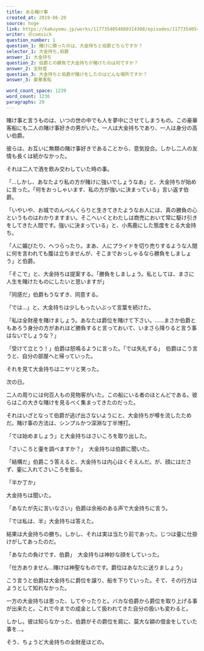 ```yaml
---
title: ある賭け事
created_at: 2019-06-20
source: hoge
link: https://kakuyomu.jp/works/1177354054880314308/episodes/1177354054880314646
writer: ＠comsick
question_number: 1
question_1: 賭けに勝ったのは、大金持ちと伯爵どちらですか？
selector_1: 大金持ち,伯爵
answer_1: 大金持ち
question_2: 伯爵との勝負で大金持ちが賭けたのは何ですか？
answer_2: 全財産
question_3: 大金持ちと伯爵が賭けをしたのはどんな場所ですか？
answer_3: 豪華客船

word_count_space: 1239
word_count: 1236
paragraphs: 29
---
```


賭け事と言うものは、いつの世の中でも人を夢中にさせてしまうもの。この豪華客船にも二人の賭け事好きの男がいた。一人は大金持ちであり、一人は身分の高い伯爵。

彼らは、お互いに無類の賭け事好きであることから、意気投合。しかし二人の友情も長くは続かなかった。

それは二人で酒を飲み交わしていた時の事。

「…しかし、あなたより私の方が賭けに強いでしょうなあ」と、大金持ちが始めに言った。「何をおっしゃいます、私の方が強いに決まっている」言い返す伯爵。

「いやいや、お城でのんべんくらりと生きてきたようなお人には、真の勝負の心というものはわかりますまい。そこへいくとわたしは商売において常に駆け引きをしてきた人間です。強いに決まっている」と、小馬鹿にした態度をとる大金持ち。

「人に媚びたり、へつらったり。まあ、人にプライドを切り売りするような人間に何を言われても腹は立ちませんが、そこまでおっしゃるなら勝負をしましょう」と伯爵。

「そこで」と、大金持ちは提案する。「勝負をしましょう。私としては、まさに人生を賭けたものにしたいと思いますが」

「同感だ」伯爵もうなずき、同意する。

「では…」と、大金持ちは少しもったいぶって言葉を続けた。

「私は全財産を賭けましょう。あなたは爵位を賭けて下さい。……まさか伯爵ともあろう身分の方があれほど勝負すると言っておいて、いまさら降りると言う事はないでしょうな？」

「受けて立とう！」伯爵は怒鳴るように言った。「では失礼する」　伯爵はこう言うと、自分の部屋へと帰っていった。

それを見て大金持ちはニヤリと笑った。

次の日。

二人の周りには何百人もの見物客がいた。この船にいる者のほとんどである。彼らはこの大きな賭けを見るべく集まってきたのだった。

それはいざとなって伯爵が逃げ出さないようにと、大金持ちが噂を流したためだ。賭け事の方法は、シンプルかつ深淵な丁半博打。

「では始めましょう」と大金持ちはさいころを取り出した。

「さいころと壷を調べますか？」　大金持ちは伯爵に聞いた。

「結構だ」伯爵こう答えると、大金持ちは内心ほくそえんだ。が、顔にはださず、壷に入れてさいころを振る。

「半か丁か」

大金持ちは聞いた。

「あなたが先に言いなさい」伯爵は余裕のある声で大金持ちに言う。

「では私は、半」大金持ちは答えた。

結果は大金持ちの勝ち。しかし、それは実は当たり前であった。じつは壷に仕掛けがしてあったのだ。

「あなたの負けです、伯爵」　大金持ちは神妙な顔をしていった。

「仕方ありません…賭けは神聖なものです。爵位はあなたに送りましょう」

こう言うと伯爵は大金持ちに爵位を譲り、船を下りていった。そて、その行方はようとして知れなかった。

一方の大金持ちは思った、してやったりと。バカな伯爵から爵位を取り上げる事が出来たと。これで今までの成金として扱われてきた自分の扱いも変わると。

しかし。彼は知らなかった、伯爵がその爵位を肩に、莫大な額の借金をしていた事を…。

そう、ちょうど大金持ちの全財産ほどの。
